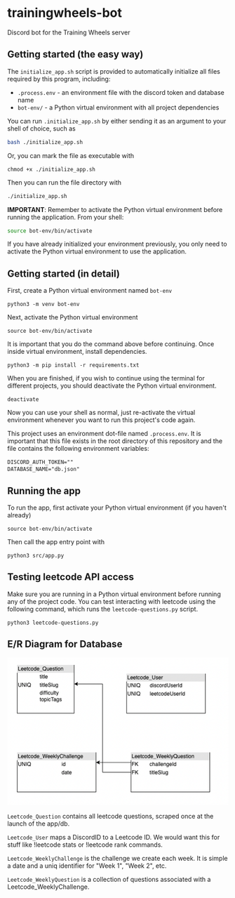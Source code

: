 # trainingwheels-bot
Discord bot for the Training Wheels server


## Getting started (the easy way)

The `initialize_app.sh` script is provided to automatically initialize all files required by this program, including:
 - `.process.env` - an environment file with the discord token and database name
 - `bot-env/` - a Python virtual environment with all project dependencies

You can run `.initialize_app.sh` by either sending it as an argument to your shell of choice, such as
```bash
bash ./initialize_app.sh
```
Or, you can mark the file as executable with
```
chmod +x ./initialize_app.sh
```
Then you can run the file directory with
```bash
./initialize_app.sh
```

**IMPORTANT**: Remember to activate the Python virtual environment before running the application.
From your shell:
```sh
source bot-env/bin/activate
```

If you have already initialized your environment previously, you only need to activate the Python virtual environment to use the application.

## Getting started (in detail)

First, create a Python virtual environment named `bot-env`
```
python3 -m venv bot-env
```

Next, activate the Python virtual environment
```
source bot-env/bin/activate
```

It is important that you do the command above before continuing. Once inside virtual environment, install dependencies.

```
python3 -m pip install -r requirements.txt
```

When you are finished, if you wish to continue using the terminal for different projects, you should deactivate the Python virtual environment.
```
deactivate
```

Now you can use your shell as normal, just re-activate the virtual environment whenever you want to run this project's code again.

This project uses an environment dot-file named `.process.env`. It is important that this file exists in the root directory of this repository and the file contains the following environment variables:
```
DISCORD_AUTH_TOKEN=""
DATABASE_NAME="db.json"
```

## Running the app
To run the app, first activate your Python virtual environment (if you haven't already)
```
source bot-env/bin/activate
```
Then call the app entry point with
```
python3 src/app.py
```

##

## Testing leetcode API access
Make sure you are running in a Python virtual environment before running any of the project code.
You can test interacting with leetcode using the following command, which runs the `leetcode-questions.py` script.
```
python3 leetcode-questions.py
```

## E/R Diagram for Database

![E/R Diagram](./assets/bot_er_diagram.png "Optional title")

`Leetcode_Question` contains all leetcode questions, scraped once at the launch of the app/db.

`Leetcode_User` maps a DiscordID to a Leetcode ID. We would want this for stuff like !leetcode stats or !leetcode rank commands.

`Leetcode_WeeklyChallenge` is the challenge we create each week. It is simple a date and a uniq identifier for "Week 1", "Week 2", etc.

`Leetcode_WeeklyQuestion` is a collection of questions associated with a Leetcode_WeeklyChallenge.